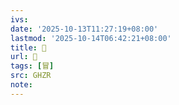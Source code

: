 ```yaml
---
ivs:
date: '2025-10-13T11:27:19+08:00'
lastmod: '2025-10-14T06:42:21+08:00'
title: 󰖼
url: 󰖼
tags: [冒]
src: GHZR
note:
---
```

